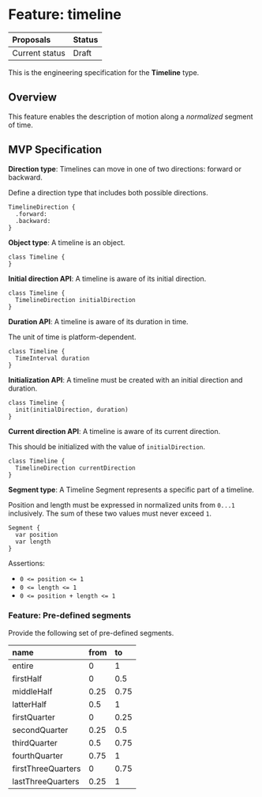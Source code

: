 # Feature: timeline

| Proposals | Status |
|:------------------|:-------|
| Current status | Draft |

This is the engineering specification for the **Timeline** type.

## Overview

This feature enables the description of motion along a *normalized* segment of time.

## MVP Specification

**Direction type**: Timelines can move in one of two directions: forward or backward.

Define a direction type that includes both possible directions.

```
TimelineDirection {
  .forward:
  .backward:
}
```

**Object type**: A timeline is an object.

```
class Timeline {
}
```

**Initial direction API**: A timeline is aware of its initial direction.

```
class Timeline {
  TimelineDirection initialDirection
}
```

**Duration API**: A timeline is aware of its duration in time.

The unit of time is platform-dependent.

```
class Timeline {
  TimeInterval duration
}
```

**Initialization API**: A timeline must be created with an initial direction and duration.

```
class Timeline {
  init(initialDirection, duration)
}
```

**Current direction API**: A timeline is aware of its current direction.

This should be initialized with the value of `initialDirection`.

```
class Timeline {
  TimelineDirection currentDirection
}
```

**Segment type**: A Timeline Segment represents a specific part of a timeline.

Position and length must be expressed in normalized units from `0...1` inclusively. The sum of these two values must never exceed `1`.

```
Segment {
  var position
  var length
}
```

Assertions:

- `0 <= position <= 1`
- `0 <= length <= 1`
- `0 <= position + length <= 1`

### Feature: Pre-defined segments

Provide the following set of pre-defined segments.

| name | from | to |
|:---- |:---- |:-- |
| entire | 0 | 1 |
| firstHalf | 0 | 0.5 |
| middleHalf | 0.25 | 0.75 |
| latterHalf | 0.5 | 1 |
| firstQuarter | 0 | 0.25 |
| secondQuarter | 0.25 | 0.5 |
| thirdQuarter | 0.5 | 0.75 |
| fourthQuarter | 0.75 | 1 |
| firstThreeQuarters | 0 | 0.75 |
| lastThreeQuarters | 0.25 | 1 |
